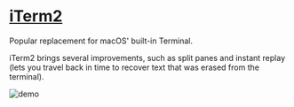 # [iTerm2](https://iterm2.com/)

Popular replacement for macOS' built-in Terminal.

iTerm2 brings several improvements, such as split panes and instant replay
(lets you travel back in time to recover text that was erased from the terminal).

![demo](https://iterm2.com/img/screenshots/instant_replay.gif)
